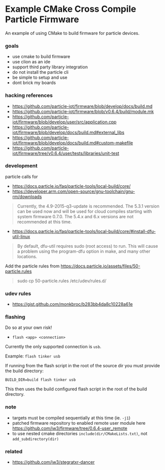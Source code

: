 Example CMake Cross Compile Particle Firmware
===

An example of using CMake to build firmware for particle devices.

### goals

- use cmake to build firmware
- use clion as an ide
- support third party library integration
- do not install the particle cli
- be simple to setup and use
- dont brick my boards

### hacking references

- https://github.com/particle-iot/firmware/blob/develop/docs/build.md
- https://github.com/particle-iot/firmware/blob/v0.6.4/build/module.mk
- https://github.com/particle-iot/firmware/blob/develop/user/src/application.cpp
- https://github.com/particle-iot/firmware/blob/develop/docs/build.md#external_libs
- https://github.com/particle-iot/firmware/blob/develop/docs/build.md#custom-makefile
- https://github.com/particle-iot/firmware/tree/v0.6.4/user/tests/libraries/unit-test


### development

particle calls for

- https://docs.particle.io/faq/particle-tools/local-build/core/
- https://developer.arm.com/open-source/gnu-toolchain/gnu-rm/downloads

> Currently, the 4.9-2015-q3-update is recommended. The 5.3.1 version can be used now and will be used for cloud compiles starting with system firmware 0.7.0. The 5.4.x and 6.x versions are not recommended at this time.

- https://docs.particle.io/faq/particle-tools/local-build/core/#install-dfu-util-linux

> By default, dfu-util requires sudo (root access) to run. This will cause a problem using the program-dfu option in make, and many other locations.

Add the particle rules from https://docs.particle.io/assets/files/50-particle.rules

> sudo cp 50-particle.rules /etc/udev/rules.d/

### udev rules

- https://gist.github.com/monkbroc/b283bb4da8c10228a61e

### flashing

Do so at your own risk!

- `flash <app> <connection>`

Currently the only supported connection is `usb`.

Example: `flash tinker usb`

If running from the flash script in the root of the source dir you must provide the build directory:

`BUILD_DIR=build flash tinker usb`

This then uses the build configured flash script in the root of the build directory.

### note

- targets must be compiled sequentially at this time (ie. `-j1`)
- patched firmware repository to enabled remote user module here https://github.com/jw3/firmware/tree/0.6.4-user_remote
- to use nested cmake directories `include(dir/CMakeLists.txt)`, not `add_subdirectory(dir)`

### related

- https://github.com/jw3/stegratxr-dancer
